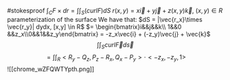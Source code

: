#stokesproof
$\int_C F\times dr = \int\int_S (curl F) dS$
$r(x,y) = x\vec{i} + y\vec{j} + z(x,y)\vec{k}$, $(x,y)\in R$
parameterization of the surface
We have that:
$dS = |\vec{r_x}\times \vec{r_y}| dydx, [x,y] \in R$
$= \begin{bmatrix}i&&j&&k\\ 1&&0 &&z_x\\0&&1&&z_y\end{bmatrix} = -z_x\vec{i} + (-z_y)\vec{j} + \vec{k}$
$$\int\int_S curl \vec{F}d\vec{s}$$ $$= \int \int_R <R_y-Q_z, P_z-R_x, Q_x-P_y>\cdot <-z_x,-z_y,1>$$
![[chrome_wZFQWTYpth.png]]

$$$$

